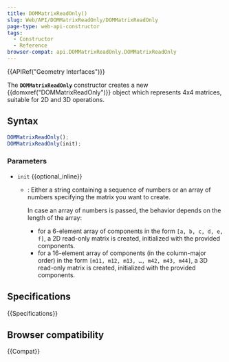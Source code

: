```yaml
---
title: DOMMatrixReadOnly()
slug: Web/API/DOMMatrixReadOnly/DOMMatrixReadOnly
page-type: web-api-constructor
tags:
  - Constructor
  - Reference
browser-compat: api.DOMMatrixReadOnly.DOMMatrixReadOnly
---
```

{{APIRef("Geometry Interfaces")}}

The **`DOMMatrixReadOnly`** constructor creates a new
{{domxref("DOMMatrixReadOnly")}} object which represents 4x4 matrices, suitable for 2D
and 3D operations.

## Syntax

```js
DOMMatrixReadOnly();
DOMMatrixReadOnly(init);
```

### Parameters

- `init` {{optional_inline}}
  - : Either a string containing a sequence of numbers or an array of numbers
    specifying the matrix you want to create.

    In case an array of numbers is passed, the behavior depends on the length of the array:
    - for a 6-element array of components in the form `[a, b, c, d, e, f]`, a 2D read-only matrix is created, initialized with the provided components.
    - for a 16-element array of components (in the column-major order) in the form `[m11, m12, m13, …, m42, m43, m44]`, a 3D read-only matrix is created, initialized with the provided components.

## Specifications

{{Specifications}}

## Browser compatibility

{{Compat}}

